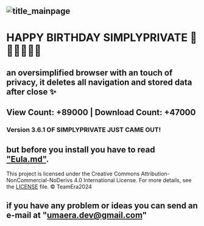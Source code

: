 ![title_mainpage](https://github.com/user-attachments/assets/510b9e6f-7918-43dc-aa5a-6f02dc5383dd)
-
# HAPPY BIRTHDAY SIMPLYPRIVATE 🥳🎉🎉🎇✨💕
an oversimplified browser with an touch of privacy, it deletes all navigation and stored data after close ✨
--

## View Count: +89000 | Download Count: +47000 
### Version 3.6.1 OF SIMPLYPRIVATE JUST CAME OUT! 
but before you install you have to read ["Eula.md"](https://github.com/NotYarazi/SimplyPrivate/blob/all/EULA.md).
-
This project is licensed under the Creative Commons Attribution-NonCommercial-NoDerivs 4.0 International License. For more details, see the [LICENSE](./LICENSE) file.
© TeamEra2024

if you have any problem or ideas you can send an e-mail at "umaera.dev@gmail.com"
--


